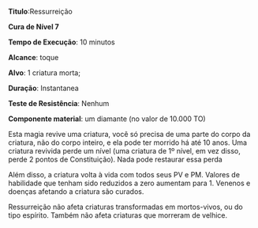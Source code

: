 **Titulo**:Ressurreição

**Cura de Nível 7**

**Tempo de Execução**: 10 minutos

**Alcance**: toque

**Alvo**: 1 criatura morta;

**Duração**: Instantanea

**Teste de Resistência**: Nenhum

**Componente material**: um diamante (no valor de 10.000 TO)

Esta magia revive uma criatura, você só precisa de uma parte do corpo da criatura, não do corpo inteiro, e ela pode ter morrido há até 10 anos. 
Uma criatura revivida perde um nível (uma criatura de 1º nível, em vez disso, perde 2 pontos de Constituição). Nada pode restaurar essa perda

Além disso, a criatura volta à vida com todos seus PV e PM. Valores de habilidade que tenham sido reduzidos a zero aumentam para 1. Venenos e doenças afetando a criatura são curados.

Ressurreição não afeta criaturas transformadas em mortos-vivos, ou do tipo espírito. Também não afeta criaturas que morreram de velhice.
